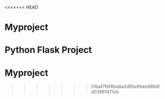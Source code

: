 <<<<<<< HEAD
# Myproject
Python Flask Project 
=======
# Myproject
>>>>>>> 51baf7fbf6ba6a2d95effeee998dfd03961471cb
